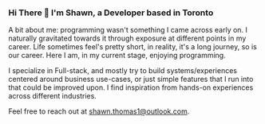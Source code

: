### Hi There 👋 I'm Shawn, a Developer based in Toronto 

A bit about me: programming wasn't something I came across early on. I naturally gravitated towards it through exposure at different points in my career. Life sometimes feel's pretty short, in reality, it's a long journey, so is our career. Here I am, in my current stage, enjoying programming. 

I specialize in Full-stack, and mostly try to build systems/experiences centered around business use-cases, or just simple features that I run into that could be improved upon. I find inspiration from hands-on experiences across different industries.


Feel free to reach out at [shawn.thomas1@outlook.com](mailto:shawn.thomas1@outlook.com).


<!--
**shawn-thomas/shawn-thomas** is a ✨ _special_ ✨ repository because its `README.md` (this file) appears on your GitHub profile.

Here are some ideas to get you started:

- 🔭 I’m currently working on ...
- 🌱 I’m currently learning ...
- 👯 I’m looking to collaborate on ...
- 🤔 I’m looking for help with ...
- 💬 Ask me about ...
- 📫 How to reach me: ...
- 😄 Pronouns: ...
- ⚡ Fun fact: ...
-->
